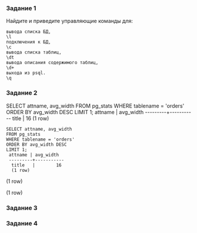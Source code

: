 <h3> Задание 1 </h3>
Найдите и приведите управляющие команды для:

    вывода списка БД,
    \l
    подключения к БД,
    \c
    вывода списка таблиц,
    \dt
    вывода описания содержимого таблиц,
    \d+
    выхода из psql.
    \q


<h3> Задание 2 </h3>
SELECT attname, avg_width
FROM pg_stats
WHERE tablename = 'orders'
ORDER BY avg_width DESC
LIMIT 1;
 attname | avg_width
---------+-----------
 title   |        16
(1 row)

    SELECT attname, avg_width
    FROM pg_stats
    WHERE tablename = 'orders'
    ORDER BY avg_width DESC
    LIMIT 1;
     attname | avg_width
     ---------+-----------
      title   |        16
      (1 row)
      
(1 row)
      
(1 row)


<h3> Задание 3 </h3>

<h3> Задание 4 </h3>

